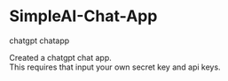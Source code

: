 # SimpleAI-Chat-App
chatgpt chatapp 

Created a chatgpt chat app.  
This requires that input your own secret key and api keys.  


